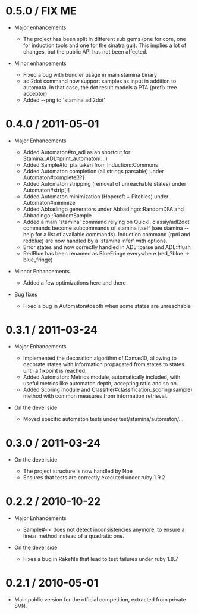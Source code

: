 # 0.5.0 / FIX ME

* Major enhancements

    * The project has been split in different sub gems (one for core, one for induction
      tools and one for the sinatra gui). This implies a lot of changes, but the public
      API has not been affected.

* Minor enhancements
    * Fixed a bug with bundler usage in main stamina binary
    * adl2dot command now support samples as input in addition to automata. In that case,
      the dot result models a PTA (prefix tree acceptor)
    * Added --png to 'stamina adl2dot'

# 0.4.0 / 2011-05-01

* Major Enhancements

    * Added Automaton#to_adl as an shortcut for Stamina::ADL::print_automaton(...)
    * Added Sample#to_pta taken from Induction::Commons
    * Added Automaton completion (all strings parsable) under Automaton#complete[!?]
    * Added Automaton stripping (removal of unreachable states) under Automaton#strip[!]
    * Added Automaton minimization (Hopcroft + Pitchies) under Automaton#minimize
    * Added Abbadingo generators under Abbadingo::RandomDFA and Abbadingo::RandomSample
    * Added a main 'stamina' command relying on Quickl. classiy/adl2dot commands become
      subcommands of stamina itself (see stamina --help for a list of available commands).
      Induction command (rpni and redblue) are now handled by a 'stamina infer' with
      options.
    * Error states and now correctly handled in ADL::parse and ADL::flush
    * RedBlue has been renamed as BlueFringe everywhere (red_?blue -> blue_fringe)

* Minnor Enhancements
    * Added a few optimizations here and there

* Bug fixes

    * Fixed a bug in Automaton#depth when some states are unreachable

# 0.3.1 / 2011-03-24

* Major Enhancements

    * Implemented the decoration algorithm of Damas10, allowing to decorate states
      with information propagated from states to states until a fixpoint is reached.
    * Added Automaton::Metrics module, automatically included, with useful metrics
      like automaton depth, accepting ratio and so on.
    * Added Scoring module and Classifier#classification_scoring(sample) method
      with common measures from information retrieval.

* On the devel side

    * Moved specific automaton tests under test/stamina/automaton/...

# 0.3.0 / 2011-03-24

* On the devel side

  * The project structure is now handled by Noe
  * Ensures that tests are correctly executed under ruby 1.9.2


# 0.2.2 / 2010-10-22

* Major Enhancements

  * Sample#<< does not detect inconsistencies anymore, to ensure a linear method instead of a quadratic one.

* On the devel side

  * Fixes a bug in Rakefile that lead to test failures under ruby 1.8.7

# 0.2.1 / 2010-05-01

* Main public version for the official competition, extracted from private SVN.